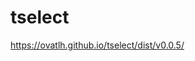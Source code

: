 # tselect

<a href="https://ovatlh.github.io/tselect/dist/v0.0.5/" target="_blank">https://ovatlh.github.io/tselect/dist/v0.0.5/</a>

